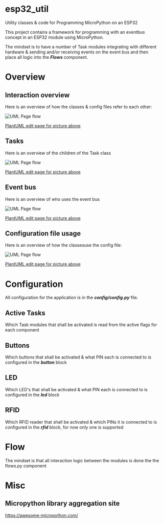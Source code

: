 # esp32_util
Utility classes &amp; code for Programming MicroPython on an ESP32

This project contains a framework for programming with an eventbus concept in an ESP32 module using MicroPython.

The mindset is to have a number of Task modules integrating with different hardware & sending and/or receiving events on the event bus and then place all logic into the ***Flows*** component.

# Overview

## Interaction overview
Here is an overview of how the classes & config files refer to each other:

![UML Page flow](https://www.plantuml.com/plantuml/png/TPBDRi8m48JlVWehnqgv8FKQyQFILYfI2v4ucsH3BHnlQc_8eUBTQqX3bvXUa7PcFH-pojIJSjJMHXHODsZ1afmZ4XkN1ZisFXlSAVFki0576ZopdexXTzvw8SuHCitwj_tGDc6E7ey5-P0Qg2XbMOqg3ceFCicLF_X4VWif_vXlK9xr6stU4g6Dv1S8LNUWA7BMbOvJLbzqsPGYo7s7D1juN68ufd8QDpXiq1ZhD2ui2Ufct7eDdXRA670yXQaXfbIaTif3U6OhlHVtRktq_fFIwmOhlrml7YSJSNkE1LeB1Mcq8sFM-RlULbUQ6MBetfV-PLpB1t646NaHwLAz_sAo25OORClHuPBPTYDVCK-ayb9rNYE9qp-hguyybnjmHt2NzJhWlJkUzwD_afROsJGR8czRoC4T4gPWoxOsFm00)

[PlantUML edit page for picture above](http://www.plantuml.com/plantuml/uml/TPBDRi8m48JlVWehnqgv8FKQyQFILYfI2v4ucsH3BHnlQc_8eUBTQqX3bvXUa7PcFH-pojIJSjJMHXHODsZ1afmZ4XkN1ZisFXlSAVFki0576ZopdexXTzvw8SuHCitwj_tGDc6E7ey5-P0Qg2XbMOqg3ceFCicLF_X4VWif_vXlK9xr6stU4g6Dv1S8LNUWA7BMbOvJLbzqsPGYo7s7D1juN68ufd8QDpXiq1ZhD2ui2Ufct7eDdXRA670yXQaXfbIaTif3U6OhlHVtRktq_fFIwmOhlrml7YSJSNkE1LeB1Mcq8sFM-RlULbUQ6MBetfV-PLpB1t646NaHwLAz_sAo25OORClHuPBPTYDVCK-ayb9rNYE9qp-hguyybnjmHt2NzJhWlJkUzwD_afROsJGR8czRoC4T4gPWoxOsFm00)

## Tasks
Here is an overview of the children of the Task class

![UML Page flow](https://www.plantuml.com/plantuml/png/SoWkIImgAStDuL9GICxFBSZFIyqhKGX9BCv64V19JS4GSoejASdFmn3sI0KQc9IQM88X4vIMYMcARs495fMfnINEYJavgKLSG76Gj89DZQukmXa8CQWpq8KHpi2GGJW38GXs1heWiZCSKlDIWA440000)

[PlantUML edit page for picture above](http://www.plantuml.com/plantuml/uml/SoWkIImgAStDuL9GICxFBSZFIyqhKGX9BCv64V19JS4GSoejASdFmn3sI0KQc9IQM88X4vIMYMcARs495fMfnINEYJavgKLSG76Gj89DZQukmXa8CQWpq8KHpi2GGJW38GXs1heWiZCSKlDIWA440000)

## Event bus
Here is an overview of who uses the event bus

![UML Page flow](https://www.plantuml.com/plantuml/png/RO_12i8m38RlVOgUXTBx3Z86waL1P2_GhL67MJFRrBs-JgZQpLlv_ZJv_ZAmyHnx55Asr0_amB7S8eqPs24r1e-U1l3SGSZ2pGCSLp67Ux2r2RUCLP6Pt08VximBU3ftjeR0GinlI-MxovNLvsuXQNH1JD9IgVKFNudqVWVJn0I_7hDvZTGQr0qx7TWmPDzJfK8YM1s0HNBylyM_Kf6wBSHAS3Rs-0G0)

[PlantUML edit page for picture above](http://www.plantuml.com/plantuml/uml/RO_12i8m38RlVOgUXTBx3Z86waL1P2_GhL67MJFRrBs-JgZQpLlv_ZJv_ZAmyHnx55Asr0_amB7S8eqPs24r1e-U1l3SGSZ2pGCSLp67Ux2r2RUCLP6Pt08VximBU3ftjeR0GinlI-MxovNLvsuXQNH1JD9IgVKFNudqVWVJn0I_7hDvZTGQr0qx7TWmPDzJfK8YM1s0HNBylyM_Kf6wBSHAS3Rs-0G0)

## Configuration file usage
Here is an overview of how the classesuse the config file:

![UML Page flow](https://www.plantuml.com/plantuml/png/ROx1IiGm48RlUOfXZqBs4MHT4JqeY0YUf-sqXaqdCPdeGNntwM5eq-pr-uRvlrCMJ59cR_emny340ey-TEXVKuYKn57Ug8TlOZcNR0OKx30Jz857DsrENhv4xWCpzU82xyJTJxxgFjpeDiBi4-369ZTzYjKz3O6Zfr6EjyhhTR2sCZhVIDrlZOdONt0YEBnZlkG3_1g0DVoPXeLNx5n40ZVuYJ19HoYDUHjT-sNfNI0O0pe3jiGr3NIfDVgouVfrpwkuMlwP4_5GPlyF)

[PlantUML edit page for picture above](http://www.plantuml.com/plantuml/uml/ROx1IiGm48RlUOfXZqBs4MHT4JqeY0YUf-sqXaqdCPdeGNntwM5eq-pr-uRvlrCMJ59cR_emny340ey-TEXVKuYKn57Ug8TlOZcNR0OKx30Jz857DsrENhv4xWCpzU82xyJTJxxgFjpeDiBi4-369ZTzYjKz3O6Zfr6EjyhhTR2sCZhVIDrlZOdONt0YEBnZlkG3_1g0DVoPXeLNx5n40ZVuYJ19HoYDUHjT-sNfNI0O0pe3jiGr3NIfDVgouVfrpwkuMlwP4_5GPlyF)

# Configuration
All configuration for the application is in the ***config/config.py*** file.

## Active Tasks
Which Task modules that shall be activated is read from the active flags for each component

## Buttons
Which buttons that shall be activated & what PIN each is connected to is configured in the ***button*** block

## LED
Which LED's that shall be activated & what PIN each is connected to is configured in the ***led*** block

## RFID
Which RFID reader that shall be activated & which PINs it is connected to is configured in the ***rfid*** block, for now only one is supported

# Flow
The mindset is that all interaction logic between the modules is done the the flows.py component

# Misc

## Micropython library aggregation site
https://awesome-micropython.com/
